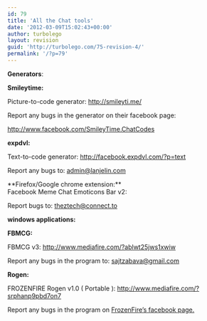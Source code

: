 ```yaml
---
id: 79
title: 'All the Chat tools'
date: '2012-03-09T15:02:43+00:00'
author: turbolego
layout: revision
guid: 'http://turbolego.com/75-revision-4/'
permalink: '/?p=79'
---
```


**Generators**:

**Smileytime:**

Picture-to-code generator: <http://smileyti.me/>

Report any bugs in the generator on their facebook page:

<http://www.facebook.com/SmileyTime.ChatCodes>

**expdvl:**

Text-to-code generator: <http://facebook.expdvl.com/?p=text>

Report any bugs to: [admin@lanjelin.com](mailto:admin@lanjelin.com?subject=fbrep)

<div></div><div>**Firefox/Google chrome extension:**</div><div>Facebook Meme Chat Emoticons Bar v2: <http://userscripts.org/scripts/show/122827>

Report bugs to: <theztech@connect.to>

**windows applications:**

**FBMCG:**

FBMCG v3: <http://www.mediafire.com/?ablwt25jws1xwiw>

Report any bugs in the program to: <sajtzabava@gmail.com>

**Rogen:**

FROZENFIRE Rogen v1.0 ( Portable ): <http://www.mediafire.com/?srphanp9pbd7on7>

Report any bugs in the program on [FrozenFire’s facebook page.](http://www.facebook.com/FROZENFIRE.US)

</div>